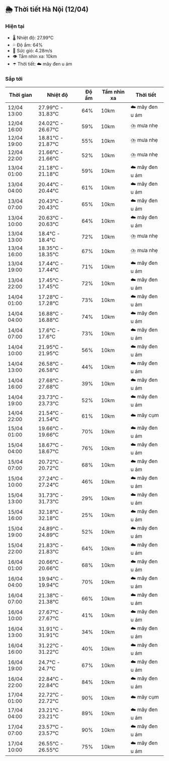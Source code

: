 ## 🌦️ Thời tiết Hà Nội (12/04)

### Hiện tại

- 🌡️ Nhiệt độ: 27.99℃
- 💦 Độ ẩm: 64%
- 💨 Sức gió: 4.28m/s
- 👁️ Tầm nhìn xa: 10km
- ☂️ Thời tiết: ☁️ mây đen u ám

### Sắp tới

| Thời gian | Nhiệt độ | Độ ẩm | Tầm nhìn xa | Thời tiết |
| --- | --- | --- | --- | --- |
| 12/04 13:00 | 27.99℃ - 31.83℃ | 64% | 10km | ☁️ mây đen u ám |
| 12/04 16:00 | 24.02℃ - 26.67℃ | 59% | 10km | ⛈️ mưa nhẹ |
| 12/04 19:00 | 18.81℃ - 21.87℃ | 55% | 10km | ⛈️ mưa nhẹ |
| 12/04 22:00 | 21.66℃ - 21.66℃ | 52% | 10km | ⛈️ mưa nhẹ |
| 13/04 01:00 | 21.18℃ - 21.18℃ | 59% | 10km | ☁️ mây đen u ám |
| 13/04 04:00 | 20.44℃ - 20.44℃ | 61% | 10km | ☁️ mây đen u ám |
| 13/04 07:00 | 20.43℃ - 20.43℃ | 65% | 10km | ☁️ mây đen u ám |
| 13/04 10:00 | 20.63℃ - 20.63℃ | 64% | 10km | ☁️ mây đen u ám |
| 13/04 13:00 | 18.4℃ - 18.4℃ | 72% | 10km | ⛈️ mưa nhẹ |
| 13/04 16:00 | 18.35℃ - 18.35℃ | 67% | 10km | ⛈️ mưa nhẹ |
| 13/04 19:00 | 17.44℃ - 17.44℃ | 71% | 10km | ☁️ mây đen u ám |
| 13/04 22:00 | 17.45℃ - 17.45℃ | 72% | 10km | ☁️ mây đen u ám |
| 14/04 01:00 | 17.28℃ - 17.28℃ | 73% | 10km | ☁️ mây đen u ám |
| 14/04 04:00 | 16.88℃ - 16.88℃ | 74% | 10km | ☁️ mây đen u ám |
| 14/04 07:00 | 17.6℃ - 17.6℃ | 73% | 10km | ☁️ mây đen u ám |
| 14/04 10:00 | 21.95℃ - 21.95℃ | 56% | 10km | ☁️ mây đen u ám |
| 14/04 13:00 | 26.58℃ - 26.58℃ | 44% | 10km | ☁️ mây đen u ám |
| 14/04 16:00 | 27.68℃ - 27.68℃ | 39% | 10km | ☁️ mây đen u ám |
| 14/04 19:00 | 23.73℃ - 23.73℃ | 52% | 10km | ☁️ mây đen u ám |
| 14/04 22:00 | 21.54℃ - 21.54℃ | 61% | 10km | ☁️ mây cụm |
| 15/04 01:00 | 19.66℃ - 19.66℃ | 70% | 10km | ☁️ mây đen u ám |
| 15/04 04:00 | 18.67℃ - 18.67℃ | 76% | 10km | ☁️ mây đen u ám |
| 15/04 07:00 | 20.72℃ - 20.72℃ | 68% | 10km | ☁️ mây đen u ám |
| 15/04 10:00 | 27.24℃ - 27.24℃ | 46% | 10km | ☁️ mây đen u ám |
| 15/04 13:00 | 31.73℃ - 31.73℃ | 29% | 10km | ☁️ mây đen u ám |
| 15/04 16:00 | 32.18℃ - 32.18℃ | 25% | 10km | ☁️ mây đen u ám |
| 15/04 19:00 | 24.89℃ - 24.89℃ | 52% | 10km | ☁️ mây đen u ám |
| 15/04 22:00 | 21.83℃ - 21.83℃ | 64% | 10km | ☁️ mây đen u ám |
| 16/04 01:00 | 20.66℃ - 20.66℃ | 68% | 10km | ☁️ mây đen u ám |
| 16/04 04:00 | 19.94℃ - 19.94℃ | 70% | 10km | ☁️ mây đen u ám |
| 16/04 07:00 | 21.38℃ - 21.38℃ | 66% | 10km | ☁️ mây đen u ám |
| 16/04 10:00 | 27.67℃ - 27.67℃ | 41% | 10km | ☁️ mây đen u ám |
| 16/04 13:00 | 31.91℃ - 31.91℃ | 34% | 10km | ☁️ mây đen u ám |
| 16/04 16:00 | 31.22℃ - 31.22℃ | 40% | 10km | ☁️ mây đen u ám |
| 16/04 19:00 | 24.7℃ - 24.7℃ | 67% | 10km | ☁️ mây đen u ám |
| 16/04 22:00 | 22.84℃ - 22.84℃ | 84% | 10km | ☁️ mây đen u ám |
| 17/04 01:00 | 22.72℃ - 22.72℃ | 90% | 10km | ☁️ mây cụm |
| 17/04 04:00 | 23.21℃ - 23.21℃ | 89% | 10km | ☁️ mây đen u ám |
| 17/04 07:00 | 23.57℃ - 23.57℃ | 90% | 10km | ☁️ mây đen u ám |
| 17/04 10:00 | 26.55℃ - 26.55℃ | 75% | 10km | ☁️ mây đen u ám |
